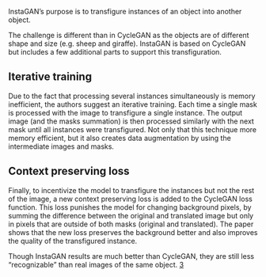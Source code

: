

<!--
 * @version:
 * @Author:  StevenJokess https://github.com/StevenJokess
 * @Date: 2020-10-17 17:24:28
 * @LastEditors:  StevenJokess https://github.com/StevenJokess
 * @LastEditTime: 2020-10-17 18:04:17
 * @Description:
 * @TODO::
 * @Reference:
-->

InstaGAN’s purpose is to transfigure instances of an object into another object.

The challenge is different than in CycleGAN as the objects are of different shape and size (e.g. sheep and giraffe). InstaGAN is based on CycleGAN but includes a few additional parts to support this transfiguration.





## Iterative training

Due to the fact that processing several instances simultaneously is memory inefficient, the authors suggest an iterative training. Each time a single mask is processed with the image to transfigure a single instance. The output image (and the masks summation) is then processed similarly with the next mask until all instances were transfigured. Not only that this technique more memory efficient, but it also creates data augmentation by using the intermediate images and masks.

## Context preserving loss

Finally, to incentivize the model to transfigure the instances but not the rest of the image, a new context preserving loss is added to the CycleGAN loss function. This loss punishes the model for changing background pixels, by summing the difference between the original and translated image but only in pixels that are outside of both masks (original and translated). The paper shows that the new loss preserves the background better and also improves the quality of the transfigured instance.


Though InstaGAN results are much better than CycleGAN, they are still less “recognizable” than real images of the same object.  [3]


[1]: https://arxiv.org/abs/1812.10889
[2]: https://github.com/sangwoomo/instagan/
[3]: https://www.lyrn.ai/2019/01/07/instagan-instance-aware-image-to-image-translation/
